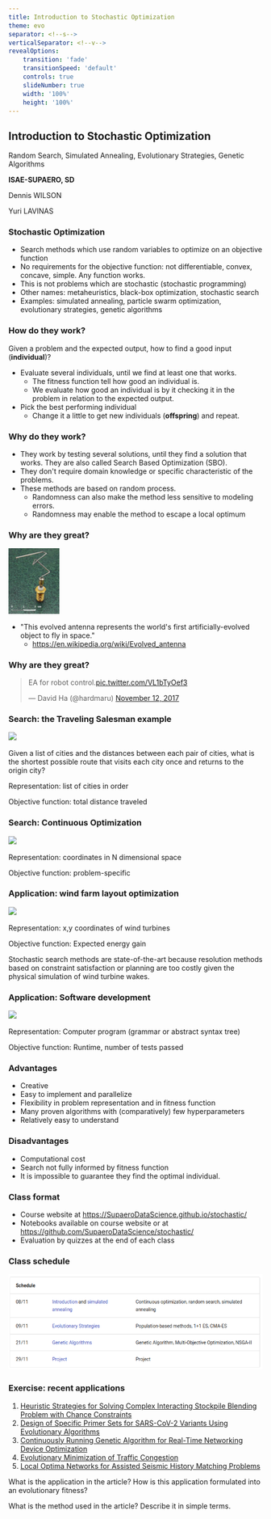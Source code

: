 ```yaml
---
title: Introduction to Stochastic Optimization
theme: evo
separator: <!--s-->
verticalSeparator: <!--v-->
revealOptions:
    transition: 'fade'
    transitionSpeed: 'default'
    controls: true
    slideNumber: true
    width: '100%'
    height: '100%'
---
```


## Introduction to Stochastic Optimization

Random Search, Simulated Annealing, Evolutionary Strategies, Genetic Algorithms

**ISAE-SUPAERO, SD**

Dennis WILSON

Yuri LAVINAS

<!--s-->

### Stochastic Optimization

+ Search methods which use random variables to optimize on an objective function
+ No requirements for the objective function: not differentiable, convex, concave, simple. Any function works.
+ This is not problems which are stochastic (stochastic programming)
+ Other names: metaheuristics, black-box optimization, stochastic search
+ Examples: simulated annealing, particle swarm optimization, evolutionary strategies, genetic algorithms

<!--s-->

### How do they work?

Given a problem and the expected output, how to find a good input (**individual**)?

+ Evaluate several individuals, until we find at least one that works.
    + The fitness function tell how good an individual is.
    + We evaluate how good an individual is by it checking it in the problem in relation to the expected output.
+ Pick the best performing individual
    + Change it a little to get new individuals (**offspring**) and repeat.

<!--s-->

### Why do they work?

+ They work by testing several solutions, until they find a solution that works. They are also called Search Based Optimization (SBO).
+ They don't require domain knowledge or specific characteristic of the problems.
+ These methods are based on random process.
    + Randomness can also make the method less sensitive to modeling errors.
    + Randomness may enable the method to escape a local optimum

<!--s-->

### Why are they great?
<img src="static/img/St_5-xband-antenna.jpg" style="background:none; border:none; box-shadow:none; max-width: 20%; height: auto;"/>

+ "This evolved antenna represents the world's first artificially-evolved object to fly in space."
    + https://en.wikipedia.org/wiki/Evolved_antenna

<!--s-->

### Why are they great?

<blockquote class="twitter-tweet"><p lang="en" dir="ltr">EA for robot control.<a href="https://t.co/VL1bTyOef3">pic.twitter.com/VL1bTyOef3</a></p>&mdash; David Ha (@hardmaru) <a href="https://twitter.com/hardmaru/status/929849328310431744?ref_src=twsrc%5Etfw">November 12, 2017</a></blockquote> <script async src="https://platform.twitter.com/widgets.js" charset="utf-8"></script> 

<!--s-->

### Search: the Traveling Salesman example

<img src="static/img/48StatesTSP.png" style="background:none; border:none; box-shadow:none;"/>

Given a list of cities and the distances between each pair of cities, what is
the shortest possible route that visits each city once and returns to the
origin city?

Representation: list of cities in order

Objective function: total distance traveled

<!--s-->

### Search: Continuous Optimization

<img src="static/img/sgd.gif" style="background:none; border:none; box-shadow:none;"/>

Representation: coordinates in N dimensional space

Objective function: problem-specific

<!--s-->

### Application: wind farm layout optimization

<img src="static/img/LayoutProblem.png" style="background:none; border:none; box-shadow:none;"/>

Representation: x,y coordinates of wind turbines

Objective function: Expected energy gain

Stochastic search methods are state-of-the-art because resolution methods based
on constraint satisfaction or planning are too costly given the physical
simulation of wind turbine wakes.

<!--s-->

### Application: Software development

<img src="static/img/genetic_improvement.png" style="background:none; border:none; box-shadow:none;"/>

Representation: Computer program (grammar or abstract syntax tree)

Objective function: Runtime, number of tests passed


<!--s-->

### Advantages

  + Creative
  + Easy to implement and parallelize
  + Flexibility in problem representation and in fitness function
  + Many proven algorithms with (comparatively) few hyperparameters
  + Relatively easy to understand

<!--s-->

### Disadvantages

  + Computational cost
  + Search not fully informed by fitness function
  + It is impossible to guarantee they find the optimal individual.

<!--s-->

### Class format

+ Course website at https://SupaeroDataScience.github.io/stochastic/
+ Notebooks available on course website or at https://github.com/SupaeroDataScience/stochastic/
+ Evaluation by quizzes at the end of each class

<!--s-->

### Class schedule

<img src="static/img/schedule.png">

<!--s-->

### Exercise: recent applications

1. [Heuristic Strategies for Solving Complex Interacting Stockpile Blending Problem with Chance Constraints](https://raw.githubusercontent.com/SupaeroDataScience/stochastic/master/articles/xie_stockpile.pdf)
2. [Design of Specific Primer Sets for SARS-CoV-2 Variants Using Evolutionary Algorithms](https://raw.githubusercontent.com/SupaeroDataScience/stochastic/master/articles/rincon_cov2.pdf)
3. [Continuously Running Genetic Algorithm for Real-Time Networking Device Optimization](https://raw.githubusercontent.com/SupaeroDataScience/stochastic/master/articles/mandelbaum_networking.pdf)
4. [Evolutionary Minimization of Traffic Congestion](https://raw.githubusercontent.com/SupaeroDataScience/stochastic/master/articles/bother_traffic.pdf)
5. [Local Optima Networks for Assisted Seismic History Matching Problems](https://raw.githubusercontent.com/SupaeroDataScience/stochastic/master/articles/seismic_history.pdf)

What is the application in the article? How is this application formulated into an evolutionary fitness?

What is the method used in the article? Describe it in simple terms.

